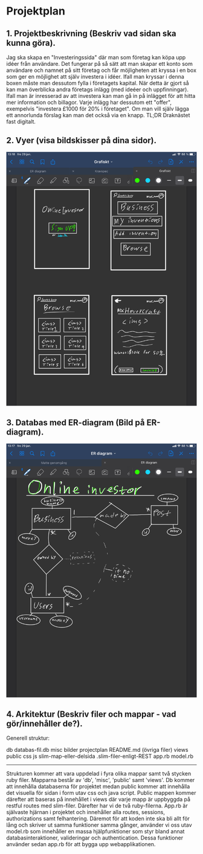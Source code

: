 # Projektplan

## 1. Projektbeskrivning (Beskriv vad sidan ska kunna göra).

Jag ska skapa en "Investeringssida" där man som företag kan köpa upp idéer från användare. Det fungerar på så sätt att man skapar ett konto som användare och namnet på sitt företag och får möjligheten att kryssa i en box som ger en möjlighet att själv investera i idéer. Ifall man kryssar i denna boxen måste man dessutom fylla i företagets kapital. När detta är gjort så kan man överblicka andra företags inlägg (med ideéer och uppfinningar). Ifall man är inresserad av att investera kan man gå in på inlägget för att hitta mer information och billagor. Varje inlägg har dessutom ett "offer", exempelvis "investera £1000 för 20% i företaget". Om man vill själv lägga ett annorlunda förslag kan man det också via en knapp. TL;DR Draknästet fast digitalt. 

## 2. Vyer (visa bildskisser på dina sidor).

![Grafiskt](grafiskt.png)

## 3. Databas med ER-diagram (Bild på ER-diagram).

![ER-Diagram](er-diagram.png)

## 4. Arkitektur (Beskriv filer och mappar - vad gör/innehåller de?).

Generell struktur:

db
    databas-fil.db
misc
    bilder
    projectplan
    README.md
    (övriga filer)
views
    public
        css
        js
    slim-map-eller-delsida
        .slim-filer-enligt-REST
app.rb
model.rb

-------

Strukturen kommer att vara uppdelad i fyra olika mappar samt två stycken ruby filer. Mapparna består av 'db', 'misc', 'public' samt 'views'. Db kommer att innehålla databaserna för projektet medan public kommer att innehålla det visuella för sidan i form utav css och java script. Public mappen kommer därefter att baseras på innehållet i views där varje mapp är uppbyggda på restful routes med slim-filer. Därefter har vi de två ruby-filerna. App.rb är självaste hjärnan i projektet och innehåller alla routes, sessions, authorizations samt felhantering. Däremot för att koden inte ska bli allt för lång och skriver ut samma funktioner samma gånger, använder vi oss utav model.rb som innehåller en massa hjälpfunktioner som styr bland annat databasinteraktioner, valideringar och authentication. Dessa funktioner använder sedan app.rb för att bygga upp webapplikationen.